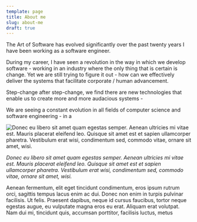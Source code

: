 ```yaml
---
template: page
title: About me
slug: about-me
draft: true
---
```

The Art of Software has evolved significantly over the past twenty years I have been working as a software engineer.

During my career, I have seen a revolution in the way in which we develop software - working in an industry where the only thing that is certain is change. Yet we are still trying to figure it out - how can we effectively deliver the systems that facilitate corporate / human advancement.

Step-change after step-change, we find there are new technologies that enable us to create more and more audacious systems - 



We are seeing a constant evolution in all fields of computer science and software engineering - in a 



![Donec eu libero sit amet quam egestas semper. Aenean ultricies mi vitae est. Mauris placerat eleifend leo. Quisque sit amet est et sapien ullamcorper pharetra. Vestibulum erat wisi, condimentum sed, commodo vitae, ornare sit amet, wisi.](/media/image-2.jpg)

_Donec eu libero sit amet quam egestas semper. Aenean ultricies mi vitae est. Mauris placerat eleifend leo. Quisque sit amet est et sapien ullamcorper pharetra. Vestibulum erat wisi, condimentum sed, commodo vitae, ornare sit amet, wisi._

Aenean fermentum, elit eget tincidunt condimentum, eros ipsum rutrum orci, sagittis tempus lacus enim ac dui. Donec non enim in turpis pulvinar facilisis. Ut felis. Praesent dapibus, neque id cursus faucibus, tortor neque egestas augue, eu vulputate magna eros eu erat. Aliquam erat volutpat. Nam dui mi, tincidunt quis, accumsan porttitor, facilisis luctus, metus
